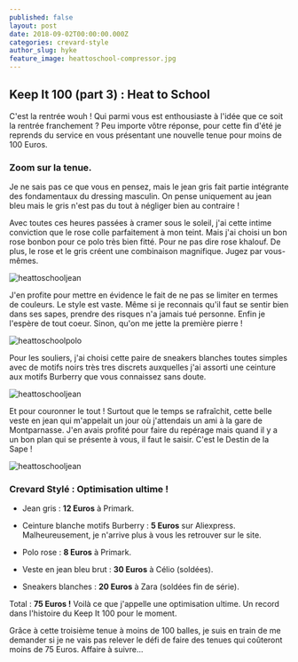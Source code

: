 ```yaml
---
published: false
layout: post
date: 2018-09-02T00:00:00.000Z
categories: crevard-style
author_slug: hyke
feature_image: heattoschool-compressor.jpg
---
```

## Keep It 100 (part 3) : Heat to School


C'est la rentrée wouh ! Qui parmi vous est enthousiaste à l'idée que ce soit la rentrée franchement ? Peu importe vôtre réponse, pour cette fin d'été je reprends du service en vous présentant une nouvelle tenue pour moins de 100 Euros. 

### Zoom sur la tenue.

Je ne sais pas ce que vous en pensez, mais le jean gris fait partie intégrante des fondamentaux du dressing masculin. On pense uniquement au jean bleu mais le gris n'est pas du tout à négliger bien au contraire !

Avec toutes ces heures passées à cramer sous le soleil, j'ai cette intime conviction que le rose colle parfaitement à mon teint. Mais j'ai choisi un bon rose bonbon pour ce polo très bien fitté. Pour ne pas dire rose khalouf. De plus, le rose et le gris créent une combinaison magnifique. Jugez par vous-mêmes. 

![heattoschooljean]({{site.url}}/{{site.baseurl}}img/heattoschooljean.jpg)

J'en profite pour mettre en évidence le fait de ne pas se limiter en termes de couleurs. Le style est vaste. Même si je reconnais qu'il faut se sentir bien dans ses sapes, prendre des risques n'a jamais tué personne. Enfin je l'espère de tout coeur. Sinon, qu'on me jette la première pierre !

![heattoschoolpolo]({{site.url}}/{{site.baseurl}}img/heattoschoolpolo.jpeg)

Pour les souliers, j'ai choisi cette paire de sneakers blanches toutes simples avec de motifs noirs très tres discrets auxquelles j'ai assorti une ceinture aux motifs Burberry que vous connaissez sans doute.

![heattoschooljean]({{site.url}}/{{site.baseurl}}img/heattoschooljean.jpg)

Et pour couronner le tout ! Surtout que le temps se rafraîchit, cette belle veste en jean qui m'appelait un jour où j'attendais un ami à la gare de Montparnasse. J'en avais profité pour faire du repérage mais quand il y a un bon plan qui se présente à vous, il faut le saisir. C'est le Destin de la Sape !

![heattoschooljean]({{site.url}}/{{site.baseurl}}img/heattoschooljean.jpg)

### Crevard Stylé : Optimisation ultime !

* Jean gris : **12 Euros** à Primark.  

* Ceinture blanche motifs Burberry : **5 Euros** sur Aliexpress. Malheureusement, je n'arrive plus à vous les retrouver sur le site.  

* Polo rose : **8 Euros** à Primark.  

* Veste en jean bleu brut : **30 Euros** à Célio (soldées).  

* Sneakers blanches : **20 Euros** à Zara (soldées fin de série).  

Total : **75 Euros !** Voilà ce que j'appelle une optimisation ultime. Un record dans l'histoire du Keep It 100 pour le moment.  

Grâce à cette troisième tenue à moins de 100 balles, je suis en train de me demander si je ne vais pas relever le défi de faire des tenues qui coûteront moins de 75 Euros. Affaire à suivre...
